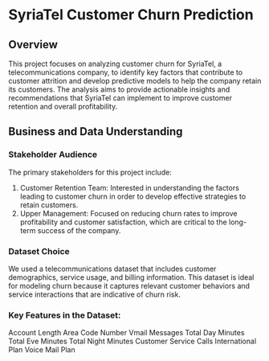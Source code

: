 # **SyriaTel Customer Churn Prediction**

## **Overview**

This project focuses on analyzing customer churn for SyriaTel, a telecommunications company, to identify key factors that contribute to customer attrition and develop predictive models to help the company retain its customers. The analysis aims to provide actionable insights and recommendations that SyriaTel can implement to improve customer retention and overall profitability.

## **Business and Data Understanding**  

### **Stakeholder Audience**  

The primary stakeholders for this project include:

1. Customer Retention Team: Interested in understanding the factors leading to customer churn in order to develop effective strategies to retain customers.   
2. Upper Management: Focused on reducing churn rates to improve profitability and customer satisfaction, which are critical to the long-term success of the company.  

### **Dataset Choice**  

We used a telecommunications dataset that includes customer demographics, service usage, and billing information. This dataset is ideal for modeling churn because it captures relevant customer behaviors and service interactions that are indicative of churn risk.   

### **Key Features in the Dataset:**

Account Length
Area Code
Number Vmail Messages
Total Day Minutes
Total Eve Minutes
Total Night Minutes
Customer Service Calls
International Plan
Voice Mail Plan

